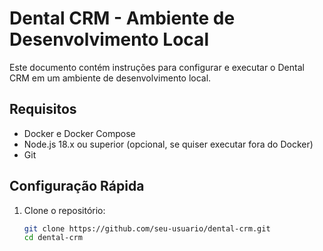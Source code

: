 # Dental CRM - Ambiente de Desenvolvimento Local

Este documento contém instruções para configurar e executar o Dental CRM em um ambiente de desenvolvimento local.

## Requisitos

- Docker e Docker Compose
- Node.js 18.x ou superior (opcional, se quiser executar fora do Docker)
- Git

## Configuração Rápida

1. Clone o repositório:
   ```bash
   git clone https://github.com/seu-usuario/dental-crm.git
   cd dental-crm

